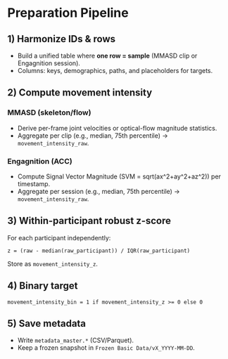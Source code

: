 # Preparation Pipeline

## 1) Harmonize IDs & rows
- Build a unified table where **one row = sample** (MMASD clip or Engagnition session).
- Columns: keys, demographics, paths, and placeholders for targets.

## 2) Compute movement intensity

### MMASD (skeleton/flow)
- Derive per-frame joint velocities or optical-flow magnitude statistics.
- Aggregate per clip (e.g., median, 75th percentile) → `movement_intensity_raw`.

### Engagnition (ACC)
- Compute Signal Vector Magnitude (SVM = sqrt(ax^2+ay^2+az^2)) per timestamp.
- Aggregate per session (e.g., median, 75th percentile) → `movement_intensity_raw`.

## 3) Within-participant robust z-score
For each participant independently:
```
z = (raw - median(raw_participant)) / IQR(raw_participant)
```
Store as `movement_intensity_z`.

## 4) Binary target
```
movement_intensity_bin = 1 if movement_intensity_z >= 0 else 0
```

## 5) Save metadata
- Write `metadata_master.*` (CSV/Parquet).
- Keep a frozen snapshot in `Frozen Basic Data/vX_YYYY-MM-DD`.
